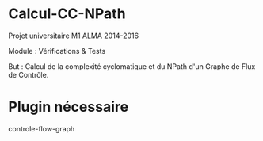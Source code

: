 Calcul-CC-NPath
===============
Projet universitaire M1 ALMA 2014-2016

Module : Vérifications & Tests

But : Calcul de la complexité cyclomatique et du NPath d'un Graphe de Flux de Contrôle.

Plugin nécessaire
===============
controle-flow-graph
